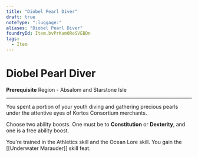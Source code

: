 ```yaml
---
title: "Diobel Pearl Diver"
draft: true
noteType: ":luggage:"
aliases: "Diobel Pearl Diver"
foundryId: Item.bvPrKam0ReSVEBDn
tags:
  - Item
---
```


# Diobel Pearl Diver

**Prerequisite** Region - Absalom and Starstone Isle

* * *

You spent a portion of your youth diving and gathering precious pearls under the attentive eyes of Kortos Consortium merchants.

Choose two ability boosts. One must be to **Constitution** or **Dexterity**, and one is a free ability boost.

You're trained in the Athletics skill and the Ocean Lore skill. You gain the [[Underwater Marauder]] skill feat.
